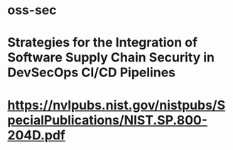 # oss-sec
# Strategies for the Integration of Software Supply Chain Security in DevSecOps CI/CD Pipelines
  # https://nvlpubs.nist.gov/nistpubs/SpecialPublications/NIST.SP.800-204D.pdf

